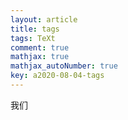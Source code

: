```yaml
---
layout: article
title: tags
tags: TeXt
comment: true
mathjax: true
mathjax_autoNumber: true
key: a2020-08-04-tags
---
```



<!--more-->


我们